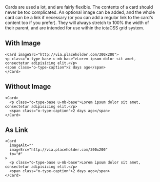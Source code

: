 Cards are used a lot, and are fairly flexible. The contents of a card should never be too complicated. An optional image can be added, and the whole card can be a link if necessary (or you can add a regular link to the card's content too if you prefer). They will always stretch to 100% the width of their parent, and are intended for use within the iotaCSS grid system.

## With Image

```
<Card imageSrc="http://via.placeholder.com/300x200">
<p class="o-type-base u-mb-base">Lorem ipsum dolor sit amet, consectetur adipisicing elit.</p>
<span class="o-type-caption">2 days ago</span>
</Card>
```

## Without Image

```
<Card>
  <p class="o-type-base u-mb-base">Lorem ipsum dolor sit amet, consectetur adipisicing elit.</p>
  <span class="o-type-caption">2 days ago</span>
</Card>
```

## As Link

```
<Card
  imageAlt=""
  imageSrc="http://via.placeholder.com/300x200"
  to="#"
>
  <p class="o-type-base u-mb-base">Lorem ipsum dolor sit amet, consectetur adipisicing elit.</p>
  <span class="o-type-caption">2 days ago</span>
</Card>
```
